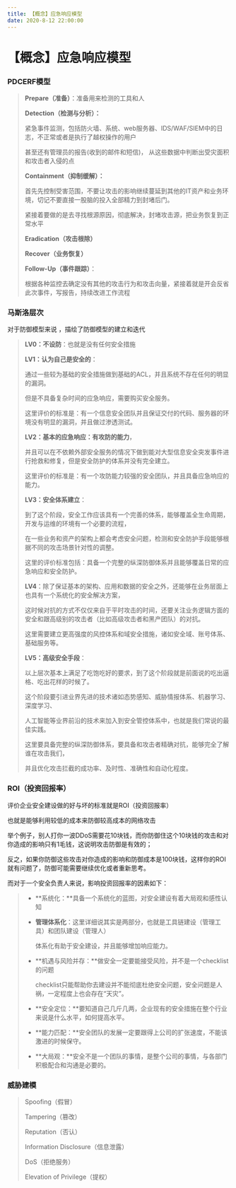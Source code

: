 ```yaml
---
title: 【概念】应急响应模型
date: 2020-8-12 22:00:00
---
```

# 【概念】应急响应模型

### PDCERF模型

> **Prepare（准备）**：准备用来检测的工具和人
>
> **Detection（检测与分析）：**
>
> 紧急事件监测，包括防火墙、系统、web服务器、IDS/WAF/SIEM中的日志，不正常或者是执行了越权操作的用户
>
> 甚至还有管理员的报告(收到的邮件和短信)， 从这些数据中判断出受灾面积和攻击者入侵的点 
>
> **Containment（抑制缓解）：**
>
> 首先先控制受害范围，不要让攻击的影响继续蔓延到其他的IT资产和业务环境，切记不要直接一股脑的投入全部精力到封堵后门。
>
> 紧接着要做的是去寻找根源原因，彻底解决，封堵攻击源，把业务恢复到正常水平
>
> **Eradication（攻击根除）**
>
> **Recover（业务恢复）**
>
> **Follow-Up（事件跟踪）**：
>
> 根据各种监控去确定没有其他的攻击行为和攻击向量，紧接着就是开会反省此次事件，写报告，持续改进工作流程



###  马斯洛层次 

  对于防御模型来说 ，描绘了防御模型的建立和迭代 

> **LV0：不设防**：也就是没有任何安全措施
>
> 
>
> **LV1：认为自己是安全的**：
>
> 通过一些较为基础的安全措施做到基础的ACL，并且系统不存在任何的明显的漏洞。
>
> 但是不具备复杂时间的应急响应，需要购买安全服务。
>
> 这里评价的标准是：有一个信息安全团队并且保证交付的代码、服务器的环境没有明显的漏洞，并且做过渗透测试。
>
> 
>
> **LV2：基本的应急响应：有攻防的能力**，
>
> 并且可以在不依赖外部安全服务的情况下做到能对大型信息安全突发事件进行抢救和修复，但是安全防护的体系并没有完全建立。
>
> 这里评价的标准是：有一个攻防能力较强的安全团队，并且具备应急响应的能力。
>
> 
>
> **LV3：安全体系建立**：
>
> 到了这个阶段，安全工作应该具有一个完善的体系，能够覆盖全生命周期，开发与运维的环境有一个必要的流程，
>
> 在一些业务和资产的架构上都会考虑安全问题，检测和安全防护手段能够根据不同的攻击场景针对性的调整。
>
> 这里的评价标准包括：具备一个完整的纵深防御体系并且能够覆盖日常的应急响应和安全防护。
>
> 
>
> **LV4**：除了保证基本的架构、应用和数据的安全之外，还能够在业务层面上也具有一个系统化的安全解决方案，
>
> 这时候对抗的方式不仅仅来自于平时攻击的时间，还要关注业务逻辑方面的安全和跟高级别的攻击者（比如高级攻击者和黑产团队）的对抗。
>
> 这里需要建立更高强度的风控体系和域安全措施，诸如安全域、账号体系、基础服务等。
>
> 
>
> **LV5：高级安全手段**：
>
> 以上层次基本上满足了吃饱吃好的要求，到了这个阶段就是前面说的吃出逼格、吃出花样的时候了。
>
> 这个阶段要引进业界先进的技术诸如态势感知、威胁情报体系、机器学习、深度学习、
>
> 人工智能等业界前沿的技术来加入到安全管控体系中，也就是我们常说的最佳实践。
>
> 这里要具备完整的纵深防御体系，要具备和攻击者精确对抗，能够完全了解谁在攻击我们，
>
> 并且优化攻击拦截的成功率、及时性、准确性和自动化程度。 

### ROI（投资回报率）

评价企业安全建设做的好与坏的标准就是ROI（投资回报率）

也就是能够利用较低的成本来防御较高成本的网络攻击



举个例子，别人打你一波DDoS需要花10块钱，而你防御住这个10块钱的攻击和对你造成的影响只有1毛钱，这说明攻击防御是有效的；

反之，如果你防御这些攻击对你造成的影响和防御成本是100块钱，这样你的ROI就有问题了，防御可能需要继续优化或者重新思考。



而对于一个安全负责人来说，影响投资回报率的因素如下： 

> - **系统化：**具备一个系统化的蓝图，对安全建设有着大局观和感性认知
>
> - **管理体系化**：这里详细说其实是两部分，也就是工具链建设（管理工具）和团队建设（管理人）
>
>   体系化有助于安全建设，并且能够增加响应能力。
>
> - **机遇与风险并存：**做安全一定要能接受风险，并不是一个checklist的问题
>
>   checklist只能帮助你去建设并不能彻底杜绝安全问题，安全问题是人祸，一定程度上也会存在“天灾”。
>
> - **安全定位：**要知道自己几斤几两，企业现有的安全措施在整个行业来说是什么水平，如何提高水平。
>
> - **能力匹配：**安全团队的发展一定要跟得上公司的扩张速度，不能该激进的时候保守。
>
> - **大局观：**安全不是一个团队的事情，是整个公司的事情，与各部门积极配合和沟通是必要的。

### 威胁建模 

> Spoofing（假冒）
>
> Tampering（篡改）
>
> Reputation（否认）
>
> Information Disclosure（信息泄露）
>
> DoS（拒绝服务）
>
> Elevation of Privilege（提权） 
